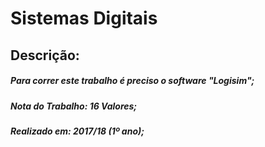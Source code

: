# Sistemas Digitais

## Descrição:
##### Para correr este trabalho é preciso o software "Logisim";  
##### Nota do Trabalho: 16 Valores;  
##### Realizado em: 2017/18 (1º ano);  
